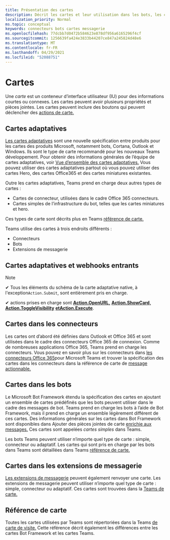 ```yaml
---
title: Présentation des cartes
description: Décrit les cartes et leur utilisation dans les bots, les connecteurs et les extensions de messagerie
localization_priority: Normal
ms.topic: conceptual
keywords: connecteurs bots cartes messagerie
ms.openlocfilehash: 77dcbb7d0472b584623e878df956a6165296f4cf
ms.sourcegitcommit: 1256639fa424e3833b44207ce847a245824d48e6
ms.translationtype: MT
ms.contentlocale: fr-FR
ms.lasthandoff: 04/29/2021
ms.locfileid: "52088751"
---
```

# <a name="cards"></a>Cartes

Une *carte* est un conteneur d’interface utilisateur (IU) pour des informations courtes ou connexes. Les cartes peuvent avoir plusieurs propriétés et pièces jointes. Les cartes peuvent inclure des boutons qui peuvent déclencher des [actions de carte.](~/task-modules-and-cards/cards/cards-actions.md)

## <a name="adaptive-cards"></a>Cartes adaptatives

[Les cartes adaptatives](~/task-modules-and-cards/cards/cards-reference.md#adaptive-card) sont une nouvelle spécification entre produits pour les cartes des produits Microsoft, notamment bots, Cortana, Outlook et Windows. Ils sont le type de carte recommandé pour les nouveaux Teams développement. Pour obtenir des informations générales de l’équipe de cartes adaptatives, voir [Vue d’ensemble des cartes adaptatives.](/adaptive-cards) Vous pouvez utiliser des cartes adaptatives partout où vous pouvez utiliser des cartes Hero, des cartes Office365 et des cartes miniatures existantes.

Outre les cartes adaptatives, Teams prend en charge deux autres types de cartes :

* Cartes de connecteur, utilisées dans le cadre Office 365 connecteurs.
* Cartes simples de l’infrastructure du bot, telles que les cartes miniatures et hero.

Ces types de carte sont décrits plus en Teams [référence de carte.](~/task-modules-and-cards/cards/cards-reference.md)

Teams utilise des cartes à trois endroits différents :

* Connecteurs
* Bots
* Extensions de messagerie

## <a name="adaptive-cards-and-incoming-webhooks"></a>Cartes adaptatives et webhooks entrants

> [!NOTE]
>
> ✔ Tous les éléments du schéma de la carte adaptative native, à l'exception`Action.Submit`, sont entièrement pris en charge.
>
> ✔ actions prises en charge sont [**Action.OpenURL,**](https://adaptivecards.io/explorer/Action.OpenUrl.html) [**Action.ShowCard,**](https://adaptivecards.io/explorer/Action.ShowCard.html) [**Action.ToggleVisibility**](https://adaptivecards.io/explorer/Action.ToggleVisibility.html) [**etAction.Execute**](https://docs.microsoft.com/adaptive-cards/authoring-cards/universal-action-model#actionexecute).

## <a name="cards-in-connectors"></a>Cartes dans les connecteurs

Les cartes ont d’abord été définies dans Outlook et Office 365 et sont utilisées dans le cadre des connecteurs Office 365 de connexion. Comme de nombreuses applications Office 365, Teams prend en charge les connecteurs. Vous pouvez en savoir plus sur les connecteurs dans [les connecteurs Office 365](~/webhooks-and-connectors/what-are-webhooks-and-connectors.md)pour Microsoft Teams et trouver la spécification des cartes dans les connecteurs dans la référence de carte de [message actionnable.](/outlook/actionable-messages/card-reference)

## <a name="cards-in-bots"></a>Cartes dans les bots

Le Microsoft Bot Framework étendu la spécification des cartes en ajoutant un ensemble de cartes prédéfinës que les bots peuvent utiliser dans le cadre des messages de bot. Teams prend en charge les bots à l’aide de Bot Framework, mais il prend en charge un ensemble légèrement différent de ces cartes. Des informations générales sur les cartes dans Bot Framework sont disponibles dans Ajouter des pièces jointes de carte [enrichie aux messages.](/bot-framework/nodejs/bot-builder-nodejs-send-rich-cards) Ces cartes sont appelées *cartes simples* dans Teams.

Les bots Teams peuvent utiliser n’importe quel type de carte : simple, connecteur ou adaptatif. Les cartes qui sont pris en charge par les bots dans Teams sont détaillées dans Teams [référence de carte.](~/task-modules-and-cards/cards/cards-reference.md)  

## <a name="cards-in-messaging-extensions"></a>Cartes dans les extensions de messagerie

[Les extensions de messagerie](~/messaging-extensions/what-are-messaging-extensions.md) peuvent également renvoyer une carte. Les extensions de messagerie peuvent utiliser n’importe quel type de carte : simple, connecteur ou adaptatif. Ces cartes sont trouvées dans la [Teams de carte.](~/task-modules-and-cards/cards/cards-reference.md)

## <a name="card-reference"></a>Référence de carte

Toutes les cartes utilisées par Teams sont répertoriées dans la Teams [de carte de visite.](~/task-modules-and-cards/cards/cards-reference.md) Cette référence décrit également les différences entre les cartes Bot Framework et les cartes Teams.
